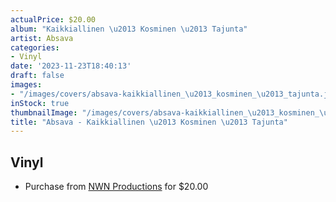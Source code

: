 ```yaml
---
actualPrice: $20.00
album: "Kaikkiallinen \u2013 Kosminen \u2013 Tajunta"
artist: Absava
categories:
- Vinyl
date: '2023-11-23T18:40:13'
draft: false
images:
- "/images/covers/absava-kaikkiallinen_\u2013_kosminen_\u2013_tajunta.jpg"
inStock: true
thumbnailImage: "/images/covers/absava-kaikkiallinen_\u2013_kosminen_\u2013_tajunta-thumb.jpg"
title: "Absava - Kaikkiallinen \u2013 Kosminen \u2013 Tajunta"
---
```


## Vinyl
* Purchase from [NWN Productions](http://shop.nwnprod.com/index.php?route=product/product&path=75&product_id=21587&sort=pd.name&order=ASC) for $20.00
